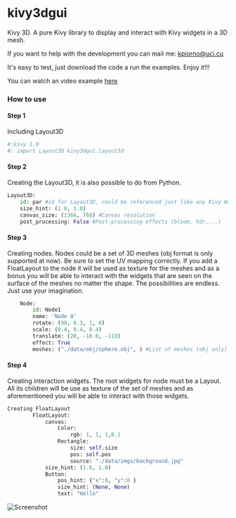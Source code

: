 # kivy3dgui

Kivy 3D. A pure Kivy library to display and interact with Kivy widgets in a 3D mesh.

If you want to help with the development you can mail me: kpiorno@uci.cu

It's easy to test, just download the code a run the examples. Enjoy it!!!

You can watch an video example [here](https://vimeo.com/127000600) 

### How to use
#### Step 1

Including Layout3D

```python
#:kivy 1.0
#: import Layout3D kivy3dgui.layout3d
```
#### Step 2

Creating the Layout3D, it is also possible to do from Python. 

```python
Layout3D:
    id: par #id for Layout3D, could be referenced just like any Kivy Widget
    size_hint: (1.0, 1.0)
    canvas_size: (1366, 768) #Canvas resolution
    post_processing: False #Post-processing effects (bloom, hdr,...)
```
#### Step 3
Creating nodes. 
Nodes could be a set of 3D meshes (obj format is only supported at now). Be sure to set the UV mapping correctly. If you add a FloatLayout to the node it will be used as texture for the meshes and as a bonus you will be able to interact with the widgets that are seen on the surface of the meshes no matter the shape. The possibilities are endless. Just use your imagination. 

```python
    Node:
        id: Node1
        name: 'Node 0'
        rotate: (90, 0.3, 1, 0)
        scale: (0.4, 0.4, 0.4)
        translate: (20, -10.0, -110)
        effect: True
        meshes: ("./data/obj/sphere.obj", ) #List of meshes (obj only)
```        
#### Step 4
Creating interaction widgets.
The root widgets for node must be a Layout. All its children will be use as texture of the set of meshes and as aforementioned you will be able to interact with those widgets.

```python
Creating FloatLayout
        FloatLayout:
            canvas:
                Color:
                    rgb: 1, 1, 1,0.1
                Rectangle:
                    size: self.size
                    pos: self.pos
                    source: "./data/imgs/background.jpg"
            size_hint: (1.0, 1.0)
            Button:
                pos_hint: {"x":0, "y":0 }
                size_hint: (None, None)
                text: "Hello"

```
![Screenshot](https://github.com/kpiorno/kivy3dgui/blob/master/screenshots/screenshot1.jpg "Screenshot")
